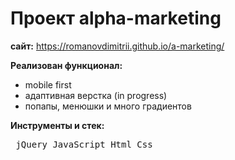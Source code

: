 # Проект alpha-marketing

**сайт:** 
https://romanovdimitrii.github.io/a-marketing/

**Реализован функционал:**

- mobile first
- адаптивная верстка (in progress)
- попапы, менюшки и много градиентов

**Инструменты и стек:** <pre> jQuery JavaScript Html Css </pre>
